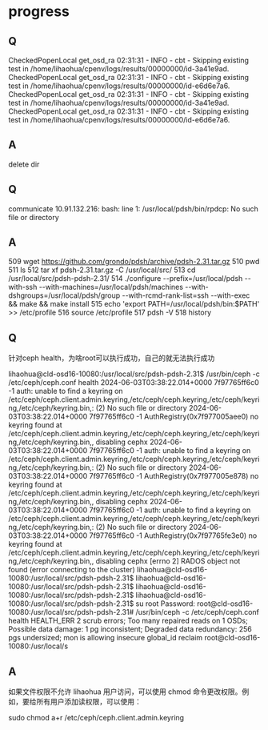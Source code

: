 # progress

## Q

CheckedPopenLocal get_osd_ra
02:31:31 - INFO     - cbt      - Skipping existing test in /home/lihaohua/cpenv/logs/results/00000000/id-3a41e9ad.
CheckedPopenLocal get_osd_ra
02:31:31 - INFO     - cbt      - Skipping existing test in /home/lihaohua/cpenv/logs/results/00000000/id-e6d6e7a6.
CheckedPopenLocal get_osd_ra
02:31:31 - INFO     - cbt      - Skipping existing test in /home/lihaohua/cpenv/logs/results/00000000/id-3a41e9ad.
CheckedPopenLocal get_osd_ra
02:31:31 - INFO     - cbt      - Skipping existing test in /home/lihaohua/cpenv/logs/results/00000000/id-e6d6e7a6.

## A

delete dir




## Q

communicate  10.91.132.216: bash: line 1: /usr/local/pdsh/bin/rpdcp: No such file or directory


## A

  509  wget https://github.com/grondo/pdsh/archive/pdsh-2.31.tar.gz
  510  pwd
  511  ls
  512  tar xf pdsh-2.31.tar.gz -C /usr/local/src/
  513  cd /usr/local/src/pdsh-pdsh-2.31/
  514  ./configure --prefix=/usr/local/pdsh --with-ssh --with-machines=/usr/local/pdsh/machines --with-dshgroups=/usr/local/pdsh/group --with-rcmd-rank-list=ssh --with-exec && make && make install
  515  echo 'export PATH=/usr/local/pdsh/bin:$PATH' >> /etc/profile
  516  source /etc/profile
  517  pdsh -V
  518  history






## Q

针对ceph health，为啥root可以执行成功，自己的就无法执行成功

lihaohua@cld-osd16-10080:/usr/local/src/pdsh-pdsh-2.31$ /usr/bin/ceph -c /etc/ceph/ceph.conf health
2024-06-03T03:38:22.014+0000 7f97765ff6c0 -1 auth: unable to find a keyring on /etc/ceph/ceph.client.admin.keyring,/etc/ceph/ceph.keyring,/etc/ceph/keyring,/etc/ceph/keyring.bin,: (2) No such file or directory
2024-06-03T03:38:22.014+0000 7f97765ff6c0 -1 AuthRegistry(0x7f977005aee0) no keyring found at /etc/ceph/ceph.client.admin.keyring,/etc/ceph/ceph.keyring,/etc/ceph/keyring,/etc/ceph/keyring.bin,, disabling cephx
2024-06-03T03:38:22.014+0000 7f97765ff6c0 -1 auth: unable to find a keyring on /etc/ceph/ceph.client.admin.keyring,/etc/ceph/ceph.keyring,/etc/ceph/keyring,/etc/ceph/keyring.bin,: (2) No such file or directory
2024-06-03T03:38:22.014+0000 7f97765ff6c0 -1 AuthRegistry(0x7f977005e878) no keyring found at /etc/ceph/ceph.client.admin.keyring,/etc/ceph/ceph.keyring,/etc/ceph/keyring,/etc/ceph/keyring.bin,, disabling cephx
2024-06-03T03:38:22.014+0000 7f97765ff6c0 -1 auth: unable to find a keyring on /etc/ceph/ceph.client.admin.keyring,/etc/ceph/ceph.keyring,/etc/ceph/keyring,/etc/ceph/keyring.bin,: (2) No such file or directory
2024-06-03T03:38:22.014+0000 7f97765ff6c0 -1 AuthRegistry(0x7f97765fe3e0) no keyring found at /etc/ceph/ceph.client.admin.keyring,/etc/ceph/ceph.keyring,/etc/ceph/keyring,/etc/ceph/keyring.bin,, disabling cephx
[errno 2] RADOS object not found (error connecting to the cluster)
lihaohua@cld-osd16-10080:/usr/local/src/pdsh-pdsh-2.31$
lihaohua@cld-osd16-10080:/usr/local/src/pdsh-pdsh-2.31$
lihaohua@cld-osd16-10080:/usr/local/src/pdsh-pdsh-2.31$
lihaohua@cld-osd16-10080:/usr/local/src/pdsh-pdsh-2.31$ su root
Password:
root@cld-osd16-10080:/usr/local/src/pdsh-pdsh-2.31# /usr/bin/ceph -c /etc/ceph/ceph.conf health
HEALTH_ERR 2 scrub errors; Too many repaired reads on 1 OSDs; Possible data damage: 1 pg inconsistent; Degraded data redundancy: 256 pgs undersized; mon is allowing insecure global_id reclaim
root@cld-osd16-10080:/usr/local/s

## A

如果文件权限不允许 lihaohua 用户访问，可以使用 chmod 命令更改权限。例如，要给所有用户添加读权限，可以使用：

sudo chmod a+r /etc/ceph/ceph.client.admin.keyring





